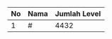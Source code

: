 | No | Nama            | Jumlah Level |
|----|-----------------|--------------|
| 1  | #    |    4432        |
